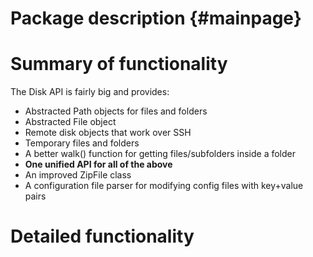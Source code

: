 Package description	{#mainpage}
===================

# Summary of functionality

The Disk API is fairly big and provides:

- Abstracted Path objects for files and folders
- Abstracted File object
- Remote disk objects that work over SSH
- Temporary files and folders
- A better walk() function for getting files/subfolders inside a folder
- __One unified API for all of the above__
- An improved ZipFile class
- A configuration file parser for modifying config files with key+value pairs

# Detailed functionality

## 

